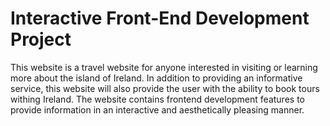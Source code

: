 # Interactive Front-End Development Project
 
This website is a travel website for anyone interested in visiting or learning more about the island of Ireland. In addition to providing an informative service, this website will also provide the user with the ability to book tours withing Ireland. The website contains frontend development features to provide information in an interactive and aesthetically pleasing manner. 

